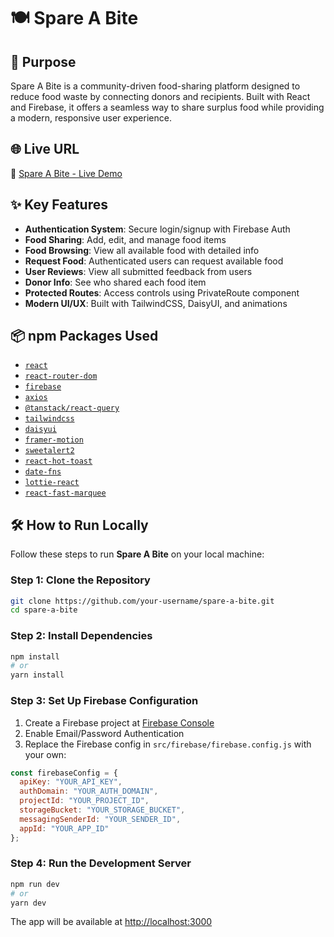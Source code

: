 # 🍽️ Spare A Bite

## 🚀 Purpose

Spare A Bite is a community-driven food-sharing platform designed to reduce food waste by connecting donors and recipients. Built with React and Firebase, it offers a seamless way to share surplus food while providing a modern, responsive user experience.

## 🌐 Live URL

🔗 [Spare A Bite - Live Demo](https://spare-a-bite.web.app)

## ✨ Key Features

- **Authentication System**: Secure login/signup with Firebase Auth
- **Food Sharing**: Add, edit, and manage food items
- **Food Browsing**: View all available food with detailed info
- **Request Food**: Authenticated users can request available food
- **User Reviews**: View all submitted feedback from users
- **Donor Info**: See who shared each food item
- **Protected Routes**: Access controls using PrivateRoute component
- **Modern UI/UX**: Built with TailwindCSS, DaisyUI, and animations

## 📦 npm Packages Used

- [`react`](https://www.npmjs.com/package/react)
- [`react-router-dom`](https://www.npmjs.com/package/react-router-dom)
- [`firebase`](https://www.npmjs.com/package/firebase)
- [`axios`](https://www.npmjs.com/package/axios)
- [`@tanstack/react-query`](https://www.npmjs.com/package/@tanstack/react-query)
- [`tailwindcss`](https://www.npmjs.com/package/tailwindcss)
- [`daisyui`](https://www.npmjs.com/package/daisyui)
- [`framer-motion`](https://www.npmjs.com/package/framer-motion)
- [`sweetalert2`](https://www.npmjs.com/package/sweetalert2)
- [`react-hot-toast`](https://www.npmjs.com/package/react-hot-toast)
- [`date-fns`](https://www.npmjs.com/package/date-fns)
- [`lottie-react`](https://www.npmjs.com/package/lottie-react)
- [`react-fast-marquee`](https://www.npmjs.com/package/react-fast-marquee)

## 🛠️ How to Run Locally

Follow these steps to run **Spare A Bite** on your local machine:

### Step 1: Clone the Repository

```bash
git clone https://github.com/your-username/spare-a-bite.git
cd spare-a-bite
```

### Step 2: Install Dependencies

```bash
npm install
# or
yarn install
```

### Step 3: Set Up Firebase Configuration

1. Create a Firebase project at [Firebase Console](https://console.firebase.google.com/)
2. Enable Email/Password Authentication
3. Replace the Firebase config in `src/firebase/firebase.config.js` with your own:

```javascript
const firebaseConfig = {
  apiKey: "YOUR_API_KEY",
  authDomain: "YOUR_AUTH_DOMAIN",
  projectId: "YOUR_PROJECT_ID",
  storageBucket: "YOUR_STORAGE_BUCKET",
  messagingSenderId: "YOUR_SENDER_ID",
  appId: "YOUR_APP_ID"
};
```

### Step 4: Run the Development Server

```bash
npm run dev
# or
yarn dev
```

The app will be available at [http://localhost:3000](http://localhost:3000)
